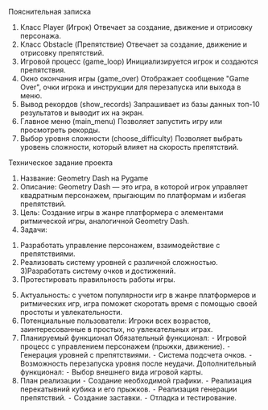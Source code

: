  Пояснительная записка
1.	Класс Player (Игрок)
Отвечает за создание, движение и отрисовку персонажа.
2.	Класс Obstacle (Препятствие)
Отвечает за создание, движение и отрисовку препятствий.
3.	Игровой процесс (game_loop)
Инициализируется игрок и создаются препятствия.
4.	Окно окончания игры (game_over)
Отображает сообщение "Game Over", очки игрока и инструкции для перезапуска или выхода в меню.
5.	Вывод рекордов (show_records)
Запрашивает из базы данных топ-10 результатов и выводит их на экран.
6.	Главное меню (main_menu)
Позволяет запустить игру или просмотреть рекорды.
7.	Выбор уровня сложности (choose_difficulty)
Позволяет выбрать уровень сложности, который влияет на скорость препятствий.

Техническое задание проекта

1. Название: Geometry Dash на Pygame 
2. Описание: Geometry Dash — это игра, в которой игрок управляет квадратным персонажем, прыгающим по платформам и избегая препятствий. 
3. Цель: Создание игры в жанре платформера с элементами ритмической игры, аналогичной Geometry Dash. 
4. Задачи: 
1) Разработать управление персонажем, взаимодействие с препятствиями. 
2) Реализовать систему уровней с различной сложностью. 
3)Разработать систему очков и достижений. 
4) Протестировать правильность работы игры. 
5. Актуальность: с учетом популярности игр в жанре платформеров и ритмических игр, игра поможет скоротать время с помощью своей простоты и увлекательности. 
6. Потенциальные пользователи: Игроки всех возрастов, заинтересованные в простых, но увлекательных играх. 
7. Планируемый функционал 
Обязательный функционал: 
⁃ Игровой процесс с управлением персонажем (прыжки, движение). 
⁃ Генерация уровней с препятствиями.
⁃ Система подсчета очков. 
⁃ Возможность перезапуска уровня после неудачи. 
Дополнительный функционал: 
⁃ Выбор внешнего вида игровой карты. 
8. План реализации 
⁃ Создание необходимой графики.
⁃ Реализация перекатывний кубика и его прыжков. 
⁃ Реализация генерации препятствий. 
⁃ Создание заставки. 
⁃ Отладка и тестирование.

